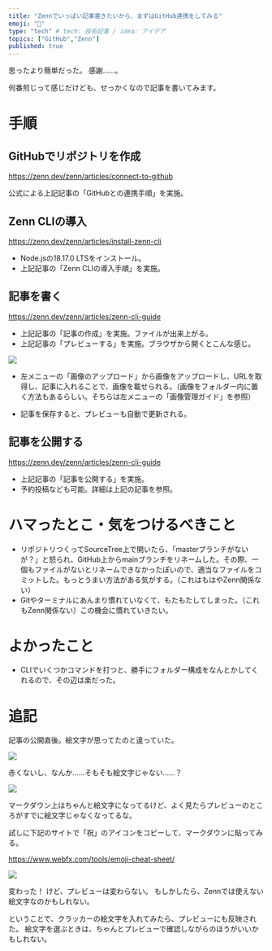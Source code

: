 ```yaml
---
title: "Zennでいっぱい記事書きたいから、まずはGitHub連携をしてみる"
emoji: "🎉"
type: "tech" # tech: 技術記事 / idea: アイデア
topics: ["GitHub","Zenn"]
published: true
---
```


思ったより簡単だった。
感謝……。

何番煎じって感じだけども、せっかくなので記事を書いてみます。

# 手順

## GitHubでリポジトリを作成

https://zenn.dev/zenn/articles/connect-to-github

公式による上記記事の「GitHubとの連携手順」を実施。

## Zenn CLIの導入

https://zenn.dev/zenn/articles/install-zenn-cli

* Node.jsの18.17.0 LTSをインストール。
* 上記記事の「Zenn CLIの導入手順」を実施。

## 記事を書く

https://zenn.dev/zenn/articles/zenn-cli-guide

* 上記記事の「記事の作成」を実施。ファイルが出来上がる。
* 上記記事の「プレビューする」を実施。ブラウザから開くとこんな感じ。

![](https://storage.googleapis.com/zenn-user-upload/4e0a9efae238-20230806.png)

* 左メニューの「画像のアップロード」から画像をアップロードし、URLを取得し、記事に入れることで、画像を載せられる。（画像をフォルダー内に置く方法もあるらしい。そちらは左メニューの「画像管理ガイド」を参照）

* 記事を保存すると、プレビューも自動で更新される。

## 記事を公開する

https://zenn.dev/zenn/articles/zenn-cli-guide

* 上記記事の「記事を公開する」を実施。
* 予約投稿なども可能。詳細は上記の記事を参照。

# ハマったとこ・気をつけるべきこと

* リポジトリつくってSourceTree上で開いたら、「masterブランチがないが？」と怒られ、GitHub上からmainブランチをリネームした。その際、一個もファイルがないとリネームできなかったぽいので、適当なファイルをコミットした。もっとうまい方法がある気がする。（これはもはやZenn関係ない）
* Gitやターミナルにあんまり慣れていなくて、もたもたしてしまった。（これもZenn関係ない）この機会に慣れていきたい。

# よかったこと

* CLIでいくつかコマンドを打つと、勝手にフォルダー構成をなんとかしてくれるので、その辺は楽だった。

# 追記

記事の公開直後。絵文字が思ってたのと違っていた。

![](https://storage.googleapis.com/zenn-user-upload/dbd7fac66688-20230806.png)

赤くないし、なんか……そもそも絵文字じゃない……？

![](https://storage.googleapis.com/zenn-user-upload/0338b95c85da-20230806.png)

マークダウン上はちゃんと絵文字になってるけど、よく見たらプレビューのところがすでに絵文字じゃなくなってるな。

試しに下記のサイトで「祝」のアイコンをコピーして、マークダウンに貼ってみる。

https://www.webfx.com/tools/emoji-cheat-sheet/

![](https://storage.googleapis.com/zenn-user-upload/6f597a8ec135-20230806.png)

変わった！
けど、プレビューは変わらない。
もしかしたら、Zennでは使えない絵文字なのかもしれない。

ということで、クラッカーの絵文字を入れてみたら、プレビューにも反映された。
絵文字を選ぶときは、ちゃんとプレビューで確認しながらのほうがいいかもしれない。

